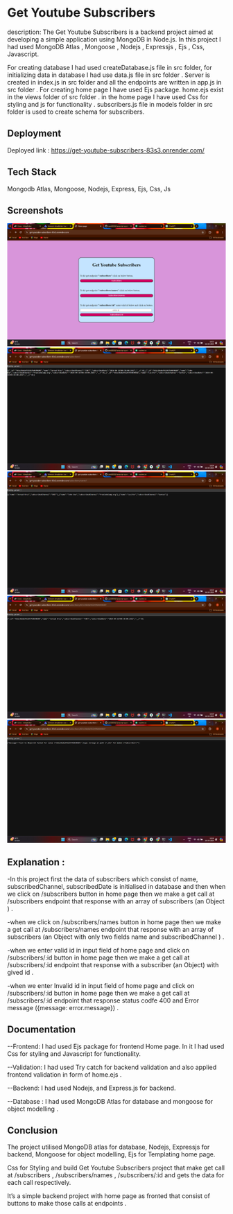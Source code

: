 
# Get Youtube Subscribers

description: The Get Youtube Subscribers is a backend project  aimed at developing a simple application using MongoDB in Node.js. In this project I had used MongoDB Atlas , Mongoose , Nodejs , Expressjs , Ejs , Css, Javascript.

For creating database I had used createDatabase.js file in src folder, for initializing data in database I had use data.js file in src folder . Server is created in index.js in src folder and all the endpoints are written in app.js in src folder . For creating home page I have used Ejs package. home.ejs exist in the views folder of src folder . in the home page I have used Css for styling and js for functionality . subscribers.js file in models folder in src folder is used to create schema for subscribers. 


## Deployment

Deployed link : https://get-youtube-subscribers-83s3.onrender.com/


## Tech Stack

Mongodb Atlas, Mongoose, Nodejs, Express, Ejs, Css, Js


## Screenshots
![Home](./ImageForReadme/Home.png)
![Home](./ImageForReadme/Subscribers.png)
![Home](./ImageForReadme/SubscribersNames.png)
![Home](./ImageForReadme/SubscribersId.png)
![Home](./ImageForReadme/SubscribersInvalid.png)



## Explanation : 

-In this project first the data of subscribers which consist of name, subscribedChannel, subscribedDate is initialised in database and then when we click on /subscribers button in home page then we make a get call at /subscribers endpoint that response with an array of subscribers (an Object ) .

-when we click on /subscribers/names button in home page then we make a get call at /subscribers/names endpoint that response with an array of subscribers (an Object with only two fields name and subscribedChannel ) .

-when we enter valid id in input field of home page and click on /subscribers/:id button in home page then we make a get call at /subscribers/:id endpoint that response with a subscriber (an Object) with gived id .

-when we enter Invalid id in input field of home page and click on /subscribers/:id button in home page then we make a get call at /subscribers/:id endpoint that response status codfe 400 and Error message ({message: error.message}) .



## Documentation

--Frontend:  I had used Ejs package for frontend Home page. In it I had used Css for styling and Javascript for functionality. 

--Validation:  I had used Try catch for backend validation and also applied frontend validation in form of home.ejs .

--Backend: I had used Nodejs, and Express.js for backend.

--Database : I had used MongoDB Atlas for database and mongoose for object modelling .



## Conclusion

The project utilised MongoDB atlas for database, Nodejs, Expressjs for backend, Mongoose for object modelling, Ejs for Templating home page.
 
 Css for Styling and build Get Youtube Subscribers project that make get call at /subscribers , /subscribers/names , /subscribers/:id and gets the data for each call respectively.
 
  It’s a simple backend project with home page as fronted that consist of buttons to make those calls at endpoints .
